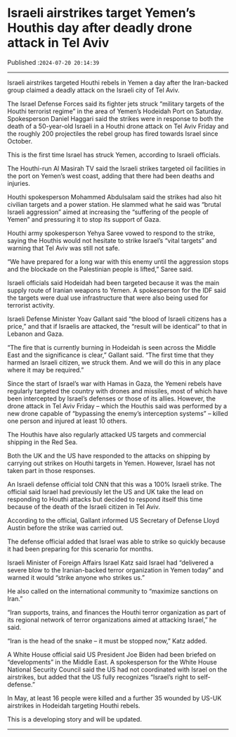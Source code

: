 # Israeli airstrikes target Yemen’s Houthis day after deadly drone attack in Tel Aviv

Published :`2024-07-20 20:14:39`

---

Israeli airstrikes targeted Houthi rebels in Yemen a day after the Iran-backed group claimed a deadly attack on the Israeli city of Tel Aviv.

The Israel Defense Forces said its fighter jets struck “military targets of the Houthi terrorist regime” in the area of Yemen’s Hodeidah Port on Saturday. Spokesperson Daniel Haggari said the strikes were in response to both the death of a 50-year-old Israeli in a Houthi drone attack on Tel Aviv Friday and the roughly 200 projectiles the rebel group has fired towards Israel since October.

This is the first time Israel has struck Yemen, according to Israeli officials.

The Houthi-run Al Masirah TV said the Israeli strikes targeted oil facilities in the port on Yemen’s west coast, adding that there had been deaths and injuries.

Houthi spokesperson Mohammed Abdulsalam said the strikes had also hit civilian targets and a power station. He slammed what he said was “brutal Israeli aggression” aimed at increasing the “suffering of the people of Yemen” and pressuring it to stop its support of Gaza.

Houthi army spokesperson Yehya Saree vowed to respond to the strike, saying the Houthis would not hesitate to strike Israel’s “vital targets” and warning that Tel Aviv was still not safe.

“We have prepared for a long war with this enemy until the aggression stops and the blockade on the Palestinian people is lifted,” Saree said.

Israeli officials said Hodeidah had been targeted because it was the main supply route of Iranian weapons to Yemen. A spokesperson for the IDF said the targets were dual use infrastructure that were also being used for terrorist activity.

Israeli Defense Minister Yoav Gallant said “the blood of Israeli citizens has a price,” and that if Israelis are attacked, the “result will be identical” to that in Lebanon and Gaza.

“The fire that is currently burning in Hodeidah is seen across the Middle East and the significance is clear,” Gallant said. “The first time that they harmed an Israeli citizen, we struck them. And we will do this in any place where it may be required.”

Since the start of Israel’s war with Hamas in Gaza, the Yemeni rebels have regularly targeted the country with drones and missiles, most of which have been intercepted by Israel’s defenses or those of its allies. However, the drone attack in Tel Aviv Friday – which the Houthis said was performed by a new drone capable of “bypassing the enemy’s interception systems” – killed one person and injured at least 10 others.

The Houthis have also regularly attacked US targets and commercial shipping in the Red Sea.

Both the UK and the US have responded to the attacks on shipping by carrying out strikes on Houthi targets in Yemen. However, Israel has not taken part in those responses.

An Israeli defense official told CNN that this was a 100% Israeli strike. The official said Israel had previously let the US and UK take the lead on responding to Houthi attacks but decided to respond itself this time because of the death of the Israeli citizen in Tel Aviv.

According to the official, Gallant informed US Secretary of Defense Lloyd Austin before the strike was carried out.

The defense official added that Israel was able to strike so quickly because it had been preparing for this scenario for months.

Israeli Minister of Foreign Affairs Israel Katz said Israel had “delivered a severe blow to the Iranian-backed terror organization in Yemen today” and warned it would “strike anyone who strikes us.”

He also called on the international community to “maximize sanctions on Iran.”

“Iran supports, trains, and finances the Houthi terror organization as part of its regional network of terror organizations aimed at attacking Israel,” he said.

“Iran is the head of the snake – it must be stopped now,” Katz added.

A White House official said US President Joe Biden had been briefed on “developments” in the Middle East. A spokesperson for the White House National Security Council said the US had not coordinated with Israel on the airstrikes, but added that the US fully recognizes “Israel’s right to self-defense.”

In May, at least 16 people were killed and a further 35 wounded by US-UK airstrikes in Hodeidah targeting Houthi rebels.

This is a developing story and will be updated.

---

